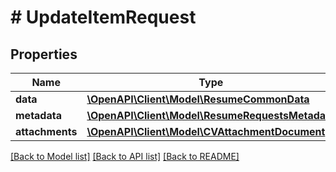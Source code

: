 # # UpdateItemRequest

## Properties

Name | Type | Description | Notes
------------ | ------------- | ------------- | -------------
**data** | [**\OpenAPI\Client\Model\ResumeCommonData**](ResumeCommonData.md) |  | [optional]
**metadata** | [**\OpenAPI\Client\Model\ResumeRequestsMetadata**](ResumeRequestsMetadata.md) |  | [optional]
**attachments** | [**\OpenAPI\Client\Model\CVAttachmentDocument**](CVAttachmentDocument.md) |  |

[[Back to Model list]](../../README.md#models) [[Back to API list]](../../README.md#endpoints) [[Back to README]](../../README.md)
